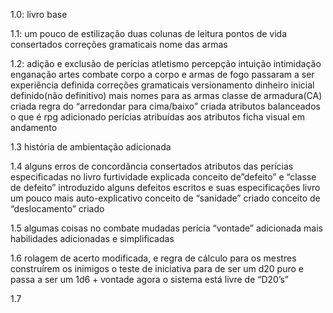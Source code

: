 1.0:
	livro base

1.1: 
	um pouco de estilização 
	duas colunas de leitura
	pontos de vida consertados
	correções gramaticais
	nome das armas

1.2:
	adição e exclusão de perícias
	atletismo
	percepção
	intuição
	intimidação
	enganação
	artes
	combate corpo a corpo e armas de fogo passaram a ser
	experiência definida
	correções gramaticais
	versionamento
	dinheiro inicial definido(não definitivo)
	mais nomes para as armas
	classe de armadura(CA) criada
	regra do “arredondar para cima/baixo” criada
	atributos balanceados
	o que é rpg adicionado
	perícias atribuídas aos atributos
	ficha visual em andamento

1.3
	história de ambientação adicionada

1.4
	alguns erros de concordância consertados
	atributos das perícias especificadas no livro
	furtividade explicada
	conceito de”defeito” e “classe de defeito” introduzido
	alguns defeitos escritos e suas especificações
	livro um pouco mais auto-explicativo
	conceito de “sanidade” criado
	conceito de “deslocamento” criado

1.5
	algumas coisas no combate mudadas
	perícia “vontade” adicionada
	mais habilidades adicionadas e simplificadas

1.6
	rolagem de acerto modificada, e regra de cálculo para os mestres construírem os inimigos
	o teste de iniciativa para de ser um d20 puro e passa a ser um 1d6 + vontade
	agora o sistema está livre de “D20’s”
	
1.7
	
